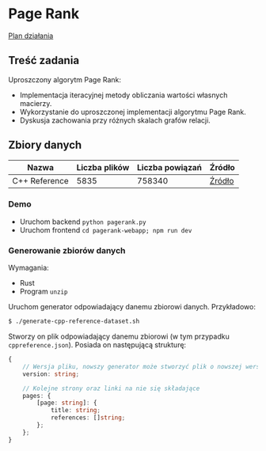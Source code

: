 # Page Rank

[Plan działania](./roadmap.md)

## Treść zadania

Uproszczony algorytm Page Rank:

- Implementacja iteracyjnej metody obliczania wartości własnych macierzy.
- Wykorzystanie do uproszczonej implementacji algorytmu Page Rank.
- Dyskusja zachowania przy różnych skalach grafów relacji.

## Zbiory danych

| Nazwa | Liczba plików | Liczba powiązań | Źródło |
| ---   | ---           | ---             | --- |
| C++ Reference | 5835 | 758340 | [Źródło](https://github.com/PeterFeicht/cppreference-doc/releases/download/v20220730/html-book-20220730.zip) |

### Demo

- Uruchom backend `python pagerank.py`
- Uruchom frontend `cd pagerank-webapp; npm run dev`

### Generowanie zbiorów danych

Wymagania:

- Rust
- Program `unzip`

Uruchom generator odpowiadający danemu zbiorowi danych. Przykładowo:

```sh
$ ./generate-cpp-reference-dataset.sh
```

Stworzy on plik odpowiadający danemu zbiorowi (w tym przypadku `cppreference.json`).
Posiada on następującą strukturę:

```typescript
{
	// Wersja pliku, nowszy generator może stworzyć plik o nowszej wersji
	version: string;

	// Kolejne strony oraz linki na nie się składające
	pages: {
        [page: string]: {
            title: string;
            references: []string;
        };
    };
}
```
